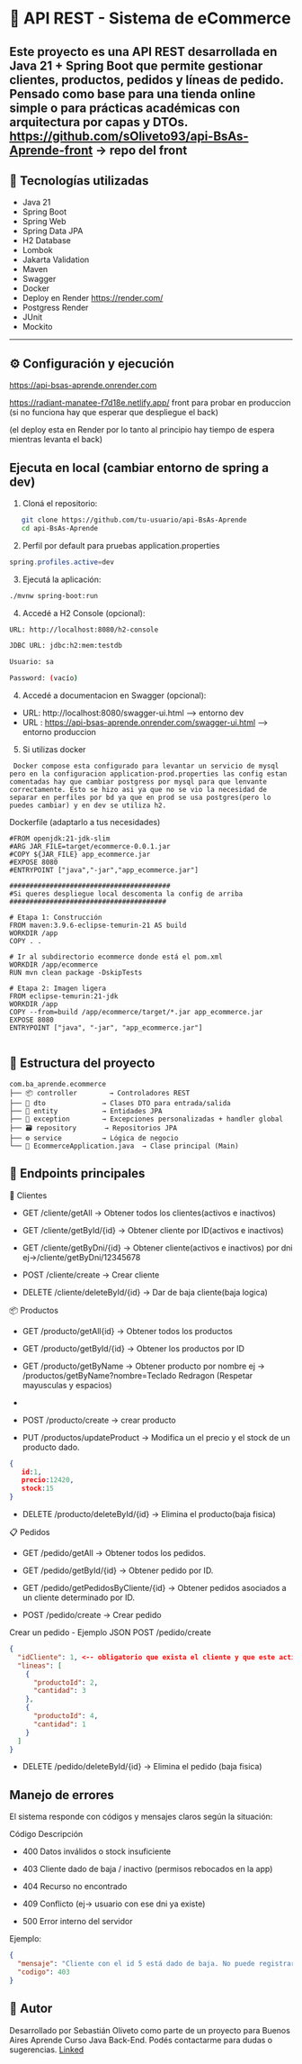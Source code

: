 # 🛒 API REST - Sistema de eCommerce

Este proyecto es una API REST desarrollada en **Java 21 + Spring Boot** que permite gestionar clientes, productos, pedidos y líneas de pedido. Pensado como base para una tienda online simple o para prácticas académicas con arquitectura por capas y DTOs.
https://github.com/sOliveto93/api-BsAs-Aprende-front -> repo del front
---

## 🚀 Tecnologías utilizadas

- Java 21
- Spring Boot
- Spring Web
- Spring Data JPA
- H2 Database
- Lombok
- Jakarta Validation
- Maven
- Swagger
- Docker
- Deploy en Render https://render.com/
- Postgress Render
- JUnit
- Mockito
---

## ⚙️ Configuración y ejecución
https://api-bsas-aprende.onrender.com 

https://radiant-manatee-f7d18e.netlify.app/ front para probar en produccion (si no funciona hay que esperar que despliegue el back)

(el deploy esta en Render por lo tanto al principio hay tiempo de espera mientras levanta el back)

## Ejecuta en local (cambiar entorno de spring a dev)

1. Cloná el repositorio:

```bash
   git clone https://github.com/tu-usuario/api-BsAs-Aprende
   cd api-BsAs-Aprende
```
2. Perfil por default para pruebas
   application.properties
```java
spring.profiles.active=dev
```
3. Ejecutá la aplicación:
```bash
./mvnw spring-boot:run
```
4. Accedé a H2 Console (opcional):

```bash
URL: http://localhost:8080/h2-console

JDBC URL: jdbc:h2:mem:testdb

Usuario: sa

Password: (vacío)
```
4. Accedé a  documentacion en Swagger (opcional):
- URL: http://localhost:8080/swagger-ui.html --> entorno dev
- URL : https://api-bsas-aprende.onrender.com/swagger-ui.html --> entorno produccion

5. Si utilizas docker
  
```
 Docker compose esta configurado para levantar un servicio de mysql pero en la configuracion application-prod.properties las config estan comentadas hay que cambiar postgress por mysql para que lenvante correctamente. Esto se hizo asi ya que no se vio la necesidad de separar en perfiles por bd ya que en prod se usa postgres(pero lo puedes cambiar) y en dev se utiliza h2.
```
Dockerfile (adaptarlo a tus necesidades)
```
#FROM openjdk:21-jdk-slim
#ARG JAR_FILE=target/ecommerce-0.0.1.jar
#COPY ${JAR_FILE} app_ecommerce.jar
#EXPOSE 8080
#ENTRYPOINT ["java","-jar","app_ecommerce.jar"]

########################################
#Si queres despliegue local descomenta la config de arriba
#######################################

# Etapa 1: Construcción
FROM maven:3.9.6-eclipse-temurin-21 AS build
WORKDIR /app
COPY . .

# Ir al subdirectorio ecommerce donde está el pom.xml
WORKDIR /app/ecommerce
RUN mvn clean package -DskipTests

# Etapa 2: Imagen ligera
FROM eclipse-temurin:21-jdk
WORKDIR /app
COPY --from=build /app/ecommerce/target/*.jar app_ecommerce.jar
EXPOSE 8080
ENTRYPOINT ["java", "-jar", "app_ecommerce.jar"]


```
   
## 🧱 Estructura del proyecto 
```
com.ba_aprende.ecommerce
├── 📦 controller        → Controladores REST
├── 📨 dto              → Clases DTO para entrada/salida
├── 🧬 entity           → Entidades JPA
├── 🚨 exception        → Excepciones personalizadas + handler global
├── 🗃️ repository       → Repositorios JPA
├── ⚙️ service          → Lógica de negocio
└── 🚀 EcommerceApplication.java  → Clase principal (Main)
```
## 🔌 Endpoints principales
🧑 Clientes
- GET /cliente/getAll       → Obtener todos los clientes(activos e inactivos)
- GET /cliente/getById/{id} → Obtener cliente por ID(activos e inactivos)
- GET /cliente/getByDni/{id} → Obtener cliente(activos e inactivos) por dni ej->/cliente/getByDni/12345678


- POST /cliente/create → Crear cliente

- DELETE /cliente/deleteById/{id} → Dar de baja cliente(baja logica)

📦 Productos
- GET /producto/getAll{id} → Obtener todos los productos
- GET /producto/getById/{id} → Obtener los productos por ID
- GET /producto/getByName → Obtener producto por nombre ej → /productos/getByName?nombre=Teclado Redragon (Respetar mayusculas y espacios)
- 
- POST /producto/create → crear producto

- PUT /productos/updateProduct → Modifica un el precio y el stock de un producto dado.
```json
{
   id:1,
   precio:12420,
   stock:15
}
```

- DELETE /producto/deleteById/{id} → Elimina el producto(baja fisica) 

📋 Pedidos

- GET /pedido/getAll → Obtener todos los pedidos.
- GET /pedido/getById/{id} → Obtener pedido por ID.
- GET /pedido/getPedidosByCliente/{id} → Obtener pedidos asociados a un cliente determinado por ID.

- POST /pedido/create → Crear pedido 

Crear un pedido - Ejemplo JSON
POST /pedido/create
```json
{
  "idCliente": 1, <-- obligatorio que exista el cliente y que este activo
  "lineas": [
    {
      "productoId": 2,
      "cantidad": 3
    },
    {
      "productoId": 4,
      "cantidad": 1
    }
  ]
}
```
- DELETE /pedido/deleteById/{id} → Elimina el pedido (baja fisica) 


## Manejo de errores
El sistema responde con códigos y mensajes claros según la situación:

Código	Descripción
- 400	Datos inválidos o stock insuficiente
- 403	Cliente dado de baja / inactivo (permisos rebocados en la app)
- 404	Recurso no encontrado
- 409	Conflicto (ej-> usuario con ese dni ya existe)

- 500	Error interno del servidor

Ejemplo:

```json
{
  "mensaje": "Cliente con el id 5 está dado de baja. No puede registrar pedidos",
  "codigo": 403
}
```

## 📝 Autor
Desarrollado por Sebastián Oliveto como parte de un proyecto para Buenos Aires Aprende Curso Java Back-End.
Podés contactarme para dudas o sugerencias. [Linked](https://www.linkedin.com/in/sebastianoliveto/)
